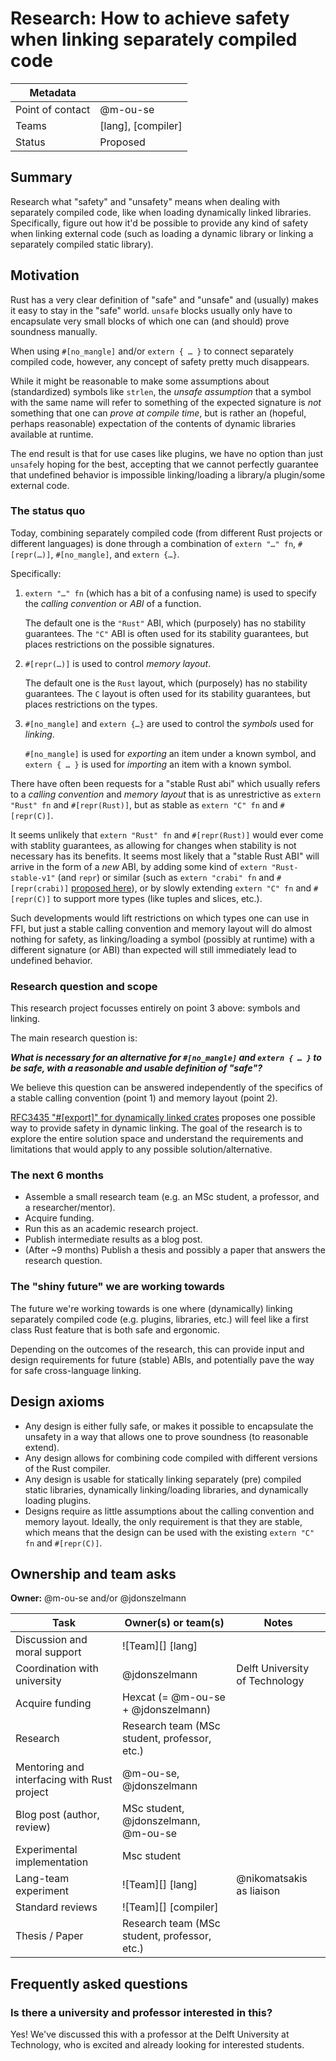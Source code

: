 # Research: How to achieve safety when linking separately compiled code

| Metadata         |                    |
|------------------|--------------------|
| Point of contact | @m-ou-se           |
| Teams            | [lang], [compiler] |
| Status           | Proposed           |

## Summary

Research what "safety" and "unsafety" means when dealing with separately compiled code, like when loading dynamically linked libraries.
Specifically, figure out how it'd be possible to provide any kind of safety when linking external code (such as loading a dynamic library or linking a separately compiled static library).

## Motivation

Rust has a very clear definition of "safe" and "unsafe" and (usually) makes it easy to stay in the "safe" world.
`unsafe` blocks usually only have to encapsulate very small blocks of which one can (and should) prove soundness manually.

When using `#[no_mangle]` and/or `extern { … }` to connect separately compiled code, however, any concept of safety pretty much disappears.

While it might be reasonable to make some assumptions about (standardized) symbols like `strlen`,
the _unsafe assumption_ that a symbol with the same name will refer to something of the expected signature
is _not_ something that one can _prove at compile time_, but is rather an (hopeful, perhaps reasonable) expectation of
the contents of dynamic libraries available at runtime.

The end result is that for use cases like plugins, we have no option than just `unsafe`ly hoping for the best,
accepting that we cannot perfectly guarantee that undefined behavior is impossible linking/loading a library/a plugin/some external code.

### The status quo

Today, combining separately compiled code (from different Rust projects or different languages)
is done through a combination of `extern "…" fn`, `#[repr(…)]`, `#[no_mangle]`, and `extern {…}`.

Specifically:

1. `extern "…" fn` (which has a bit of a confusing name) is used to specify the _calling convention_ or _ABI_ of a function.

   The default one is the `"Rust"` ABI, which (purposely) has no stability guarantees.
   The `"C"` ABI is often used for its stability guarantees, but places restrictions on the possible signatures.

2. `#[repr(…)]` is used to control _memory layout_.

   The default one is the `Rust` layout, which (purposely) has no stability guarantees.
   The `C` layout is often used for its stability guarantees, but places restrictions on the types.

3. `#[no_mangle]` and `extern {…}` are used to control the _symbols_ used for _linking_.

   `#[no_mangle]` is used for _exporting_ an item under a known symbol,
   and `extern { … }` is used for _importing_ an item with a known symbol.

There have often been requests for a "stable Rust abi" which usually refers to a _calling convention_ and _memory layout_ that is
as unrestrictive as `extern "Rust" fn` and `#[repr(Rust)]`, but as stable as `extern "C" fn` and `#[repr(C)]`.

It seems unlikely that `extern "Rust" fn` and `#[repr(Rust)]` would ever come with stablity guarantees, as allowing for changes when stability is not necessary has its benefits.
It seems most likely that a "stable Rust ABI" will arrive in the form of a _new_ ABI,
by adding some kind of `extern "Rust-stable-v1"` (and `repr`) or similar
(such as `extern "crabi" fn` and `#[repr(crabi)]` [proposed here](https://github.com/rust-lang/rust/pull/105586)),
or by slowly extending `extern "C" fn` and `#[repr(C)]` to support more types (like tuples and slices, etc.).

Such developments would lift restrictions on which types one can use in FFI, but just a stable calling convention and memory layout will do almost nothing for safety,
as linking/loading a symbol (possibly at runtime) with a different signature (or ABI) than expected will still immediately lead to undefined behavior.

### Research question and scope

This research project focusses entirely on point 3 above: symbols and linking.

The main research question is:

_**What is necessary for an alternative for `#[no_mangle]` and `extern { … }` to be safe, with a reasonable and usable definition of "safe"?**_

We believe this question can be answered independently of the specifics of a stable calling convention (point 1) and memory layout (point 2).

[RFC3435 "#[export]" for dynamically linked crates](https://github.com/rust-lang/rfcs/pull/3435) proposes one possible way to provide safety in dynamic linking.
The goal of the research is to explore the entire solution space and understand the requirements and limitations that would apply to any possible solution/alternative.

### The next 6 months

- Assemble a small research team (e.g. an MSc student, a professor, and a researcher/mentor).
- Acquire funding.
- Run this as an academic research project.
- Publish intermediate results as a blog post.
- (After ~9 months) Publish a thesis and possibly a paper that answers the research question.

### The "shiny future" we are working towards

The future we're working towards is one where (dynamically) linking separately compiled code (e.g. plugins, libraries, etc.)
will feel like a first class Rust feature that is both safe and ergonomic.

Depending on the outcomes of the research, this can provide input and design requirements for future (stable) ABIs, and potentially pave the way for
safe cross-language linking.

## Design axioms

- Any design is either fully safe, or makes it possible to encapsulate the unsafety in a way that allows one to prove soundness (to reasonable extend).
- Any design allows for combining code compiled with different versions of the Rust compiler.
- Any design is usable for statically linking separately (pre) compiled static libraries, dynamically linking/loading libraries, and dynamically loading plugins.
- Designs require as little assumptions about the calling convention and memory layout.
  Ideally, the only requirement is that they are stable, which means that the design can be used with the existing `extern "C" fn` and `#[repr(C)]`.

## Ownership and team asks

**Owner:** @m-ou-se and/or @jdonszelmann

| Task                                        | Owner(s) or team(s)                          | Notes                          |
|---------------------------------------------|----------------------------------------------|--------------------------------|
| Discussion and moral support                | ![Team][] [lang]                             |                                |
| Coordination with university                | @jdonszelmann                                | Delft University of Technology |
| Acquire funding                             | Hexcat (= @m-ou-se + @jdonszelmann)          |                                |
| Research                                    | Research team (MSc student, professor, etc.) |                                |
| Mentoring and interfacing with Rust project | @m-ou-se, @jdonszelmann                      |                                |
| Blog post (author, review)                  | MSc student, @jdonszelmann, @m-ou-se         |                                |
| Experimental implementation                 | Msc student                                  |                                |
| Lang-team experiment                        | ![Team][] [lang]                             | @nikomatsakis as liaison       |
| Standard reviews                            | ![Team][] [compiler]                         |                                |
| Thesis / Paper                              | Research team (MSc student, professor, etc.) |                                |

## Frequently asked questions

### Is there a university and professor interested in this?

Yes! We've discussed this with a professor at the Delft University at Technology, who is excited and already looking for interested students.
